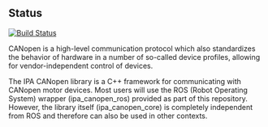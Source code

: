 ## Status ##

[![Build Status](https://travis-ci.org/thiagodefreitas/ipa_canopen.png?branch=groovy_dev)](https://travis-ci.org/thiagodefreitas/ipa_canopen)

CANopen is a high-level communication protocol which also standardizes the behavior of hardware in a number of so-called device profiles, allowing for vendor-independent control of devices.

The IPA CANopen library is a C++ framework for communicating with CANopen motor devices. Most users will use the ROS (Robot Operating System) wrapper (ipa_canopen_ros) provided as part of this repository. However, the library itself (ipa_canopen_core) is completely independent from ROS and therefore can also be used in other contexts.


